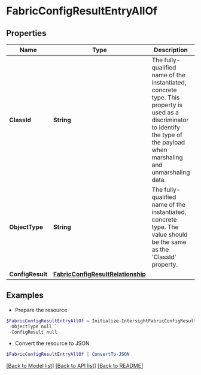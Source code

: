 # FabricConfigResultEntryAllOf
## Properties

Name | Type | Description | Notes
------------ | ------------- | ------------- | -------------
**ClassId** | **String** | The fully-qualified name of the instantiated, concrete type. This property is used as a discriminator to identify the type of the payload when marshaling and unmarshaling data. | [default to "fabric.ConfigResultEntry"]
**ObjectType** | **String** | The fully-qualified name of the instantiated, concrete type. The value should be the same as the &#39;ClassId&#39; property. | [default to "fabric.ConfigResultEntry"]
**ConfigResult** | [**FabricConfigResultRelationship**](FabricConfigResultRelationship.md) |  | [optional] 

## Examples

- Prepare the resource
```powershell
$FabricConfigResultEntryAllOf = Initialize-IntersightFabricConfigResultEntryAllOf  -ClassId null `
 -ObjectType null `
 -ConfigResult null
```

- Convert the resource to JSON
```powershell
$FabricConfigResultEntryAllOf | ConvertTo-JSON
```

[[Back to Model list]](../README.md#documentation-for-models) [[Back to API list]](../README.md#documentation-for-api-endpoints) [[Back to README]](../README.md)

